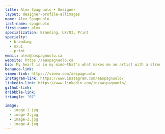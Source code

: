 ```yaml
---
title: Alex Spagnuolo • Designer
layout: designer-profile-allimages
name: Alex Spagnuolo
last-name: spagnuolo
first-name: alex
specialization: Branding, UX/UI, Print
specialty:
  - branding
  - uxui
  - print
email: alex@aaspagnuolo.ca
website: https://aaspagnuolo.ca
bio: My heart is in my mind—that's what makes me an artist with a strong voice. Fearless in the pursuit of whatever sets my soul on fire. Willing to get teared down and built back up, however many times it takes to get where I want.
behance-link:
vimeo-link: https://vimeo.com/aaspagnuolo
instagram-link: https://www.instagram.com/aaspagnuolo/
linkedin-link: https://www.linkedin.com/in/aaspagnuolo/
github-link:
dribbble-link:
triangle: "07"

image:
  - image-1.jpg
  - image-2.jpg
  - image-3.jpg
  - image-4.jpg
---
```

